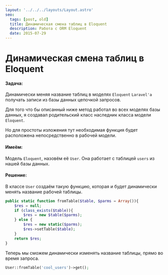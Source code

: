 ```yaml
---
layout: '../../../layouts/Layout.astro'
seo:
  tags: [post, old]
  title: Динамическая смена таблиц в Eloquent
  description: Работа с ORM Eloquent
  date: 2015-07-29
---
```


# Динамическая смена таблиц в Eloquent

#### Задача:

Динамически меняя название таблиц в моделях `Eloquent` `Laravel'a` получать записи из базы данных цепочкой запросов.

Для того что бы описанный ниже метод работал во всех моделях базы данных, я создавал родительский класс наследник класса модели `Eloquent`.

Но для простоты изложения тут необходимая функция будет расположена непосредственно в рабочей модели.

#### Имеём:

Модель `Eloquent`, назовём её `User`.
Она работает с таблицей `users` из нашей базы данных.

#### Решение:

В классе `User` создаём такую функцию, которая и будет динамически менять название рабочей таблицы.


```php
public static function fromTable($table, $parms = Array()){
    $res = null;
    if (class_exists($table)){
        $res = new $table($parms);
    } else {
        $res = new static($parms);
        $res->setTable($table);
    }
    return $res;
}
```

Теперь мы сможем динамически изменять название таблицы, прямо во время запроса.

```php
User::fromTable('cool_users')->get();
```
